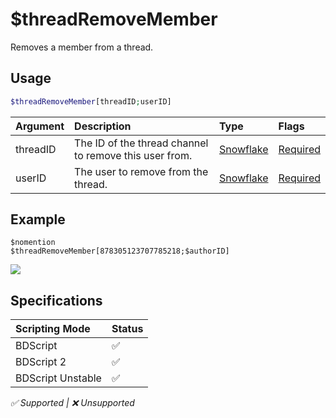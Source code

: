 # $threadRemoveMember
Removes a member from a thread.

## Usage
```php
$threadRemoveMember[threadID;userID]
```

| Argument | Description | Type | Flags |
| :---- | :---- | :---- | :---- |
| threadID | The ID of the thread channel to remove this user from. | [Snowflake](/src/resources/arguments/types.md#snowflake) | [Required](/src/resources/arguments/flags.md#required)
| userID | The user to remove from the thread. | [Snowflake](/src/resources/arguments/types.md#snowflake) | [Required](/src/resources/arguments/flags.md#required)

## Example
```
$nomention
$threadRemoveMember[878305123707785218;$authorID]
```
![](https://user-images.githubusercontent.com/69215413/130261147-1d44af9b-a951-4286-88a3-1908702d3fe0.png)

## Specifications
| Scripting Mode | Status
| :---- | :---- |
| BDScript | ✅ |
| BDScript 2 | ✅ |
| BDScript Unstable | ✅ |

*✅ Supported | ❌ Unsupported*